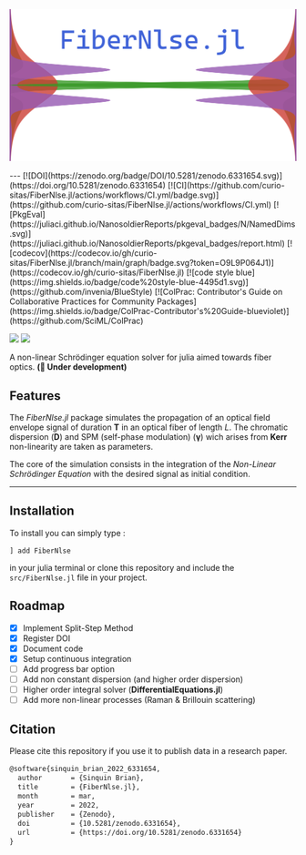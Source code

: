 
<p align="center">
<img src="images/logo.png" />
</p>
---
[![DOI](https://zenodo.org/badge/DOI/10.5281/zenodo.6331654.svg)](https://doi.org/10.5281/zenodo.6331654) [![CI](https://github.com/curio-sitas/FiberNlse.jl/actions/workflows/CI.yml/badge.svg)](https://github.com/curio-sitas/FiberNlse.jl/actions/workflows/CI.yml) [![PkgEval](https://juliaci.github.io/NanosoldierReports/pkgeval_badges/N/NamedDims.svg)](https://juliaci.github.io/NanosoldierReports/pkgeval_badges/report.html) [![codecov](https://codecov.io/gh/curio-sitas/FiberNlse.jl/branch/main/graph/badge.svg?token=O9L9P064J1)](https://codecov.io/gh/curio-sitas/FiberNlse.jl) [![code style blue](https://img.shields.io/badge/code%20style-blue-4495d1.svg)](https://github.com/invenia/BlueStyle) [![ColPrac: Contributor's Guide on Collaborative Practices for Community Packages](https://img.shields.io/badge/ColPrac-Contributor's%20Guide-blueviolet)](https://github.com/SciML/ColPrac)

[![](https://img.shields.io/badge/docs-stable-blue.svg)](https://curio-sitas.github.io/FiberNlse.jl/stable)
[![](https://img.shields.io/badge/docs-dev-blue.svg)](https://curio-sitas.github.io/FiberNlse.jl/dev)

 A non-linear Schrödinger equation solver for julia aimed towards fiber optics. 
**(🚧 Under development)**
## Features

The *FiberNlse.jl* package simulates the propagation of an optical field envelope signal of duration **T** in an optical fiber of length *L*. The chromatic dispersion (**D**) and SPM (self-phase modulation) (**γ**) wich arises from **Kerr** non-linearity are taken as parameters.

The core of the simulation consists in the integration of the *Non-Linear Schrödinger Equation* with the desired signal as initial condition.

---

## Installation
To install you can simply type :
```
] add FiberNlse
```
in your julia terminal or clone this repository and include the `src/FiberNlse.jl` file in your project.

## Roadmap

- [x] Implement Split-Step Method
- [x] Register DOI
- [x] Document code
- [x] Setup continuous integration
- [ ] Add progress bar option
- [ ] Add non constant dispersion (and higher order dispersion)
- [ ] Higher order integral solver (**DifferentialEquations.jl**)
- [ ] Add more non-linear processes (Raman & Brillouin scattering)

## Citation

Please cite this repository if you use it to publish data in a research paper.


```
@software{sinquin_brian_2022_6331654,
  author       = {Sinquin Brian},
  title        = {FiberNlse.jl},
  month        = mar,
  year         = 2022,
  publisher    = {Zenodo},
  doi          = {10.5281/zenodo.6331654},
  url          = {https://doi.org/10.5281/zenodo.6331654}
}
```

